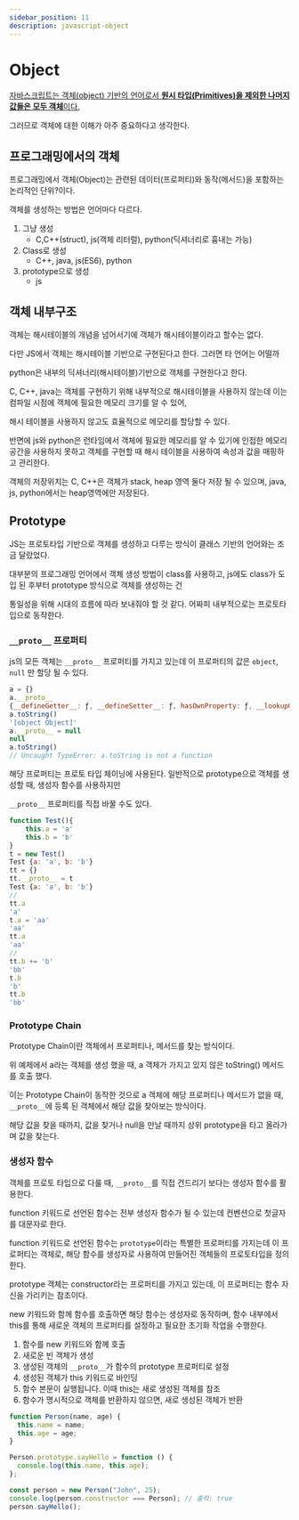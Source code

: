 ```yaml
---
sidebar_position: 11
description: javascript-object
---
```


# Object

[자바스크립트는 객체(object) 기반의 언어로서 **원시 타입(Primitives)을 제외한 나머지 값들은 모두 객체**이다.](./types#object-type객체-타입)

그러므로 객체에 대한 이해가 아주 중요하다고 생각한다.

## 프로그래밍에서의 객체

프로그래밍에서 객체(Object)는 관련된 데이터(프로퍼티)와 동작(메서드)을 포함하는 논리적인 단위?이다.

객체를 생성하는 방법은 언어마다 다르다.

1. 그냥 생성
   - C,C++(struct), js(객체 리터럴), python(딕셔너리로 흉내는 가능)
2. Class로 생성
   - C++, java, js(ES6), python
3. prototype으로 생성
   - js

## 객체 내부구조

객체는 해시테이블의 개념을 넘어서기에 객체가 해시테이블이라고 할수는 없다.

다만 JS에서 객체는 해시테이블 기반으로 구현된다고 한다. 그러면 타 언어는 어떨까

python은 내부의 딕셔너리(해시테이블)기반으로 객체를 구현한다고 한다.

C, C++, java는 객체를 구현하기 위해 내부적으로 해시테이블을 사용하지 않는데 이는 컴파일 시점에 객체에 필요한 메모리 크기를 알 수 있어,

해시 테이블을 사용하지 않고도 효율적으로 메모리를 할당할 수 있다.

반면에 js와 python은 런타임에서 객체에 필요한 메모리를 알 수 있기에 인접한 메모리공간을 사용하지 못하고 객체를 구현할 때 해시 테이블을 사용하여 속성과 값을 매핑하고 관리한다.

객체의 저장위치는 C, C++은 객체가 stack, heap 영역 둘다 저장 될 수 있으며, java, js, python에서는 heap영역에만 저장된다.

## Prototype

JS는 프로토타입 기반으로 객체를 생성하고 다루는 방식이 클래스 기반의 언어와는 조금 달랐었다.

대부분의 프로그래밍 언어에서 객체 생성 방법이 class를 사용하고, js에도 class가 도입 된 후부터 prototype 방식으로 객체를 생성하는 건

통일성을 위해 시대의 흐름에 따라 보내줘야 할 것 같다. 어짜피 내부적으로는 프로토타입으로 동작한다.

### `__proto__` 프로퍼티

js의 모든 객체는 `__proto__` 프로퍼티를 가지고 있는데 이 프로퍼티의 값은 `object`, `null` 만 할당 될 수 있다.

```javascript
a = {}
a.__proto__
{__defineGetter__: ƒ, __defineSetter__: ƒ, hasOwnProperty: ƒ, __lookupGetter__: ƒ, __lookupSetter__: ƒ, …}
a.toString()
'[object Object]'
a.__proto__ = null
null
a.toString()
// Uncaught TypeError: a.toString is not a function
```

해당 프로퍼티는 프로토 타입 체이닝에 사용된다. 일반적으로 prototype으로 객체를 생성할 때, 생성자 함수를 사용하지만

`__proto__` 프로퍼티를 직접 바꿀 수도 있다.

```javascript
function Test(){
    this.a = 'a'
    this.b = 'b'
}
t = new Test()
Test {a: 'a', b: 'b'}
tt = {}
tt.__proto__ = t
Test {a: 'a', b: 'b'}
//
tt.a
'a'
t.a = 'aa'
'aa'
tt.a
'aa'
//
tt.b += 'b'
'bb'
t.b
'b'
tt.b
'bb'
```

### Prototype Chain

Prototype Chain이란 객체에서 프로퍼티나, 메서드를 찾는 방식이다.

위 예제에서 a라는 객체를 생성 했을 때, a 객체가 가지고 있지 않은 toString() 메서드를 호출 했다.

이는 Prototype Chain이 동작한 것으로 a 객체에 해당 프로퍼티나 메서드가 없을 때, `__proto__`에 등록 된 객체에서 해당 값을 찾아보는 방식이다.

해당 값을 찾을 때까지, 값을 찾거나 null을 만날 때까지 상위 prototype을 타고 올라가며 값을 찾는다.

### 생성자 함수

객체를 프로토 타입으로 다룰 때, `__proto__`를 직접 건드리기 보다는 생성자 함수를 활용한다.

function 키워드로 선언된 함수는 전부 생성자 함수가 될 수 있는데 컨벤션으로 첫글자를 대문자로 한다.

function 키워드로 선언된 함수는 `prototype`이라는 특별한 프로퍼티를 가지는데 이 프로퍼티는 객체로, 해당 함수를 생성자로 사용하여 만들어진 객체들의 프로토타입을 정의한다.

prototype 객체는 constructor라는 프로퍼티를 가지고 있는데, 이 프로퍼티는 함수 자신을 가리키는 참조이다.

new 키워드와 함께 함수를 호출하면 해당 함수는 생성자로 동작하며, 함수 내부에서 this를 통해 새로운 객체의 프로퍼티를 설정하고 필요한 초기화 작업을 수행한다.

1. 함수를 new 키워드와 함께 호출
2. 새로운 빈 객체가 생성
3. 생성된 객체의 `__proto__`가 함수의 prototype 프로퍼티로 설정
4. 생성된 객체가 this 키워드로 바인딩
5. 함수 본문이 실행됩니다. 이때 this는 새로 생성된 객체를 참조
6. 함수가 명시적으로 객체를 반환하지 않으면, 새로 생성된 객체가 반환

```javascript
function Person(name, age) {
  this.name = name;
  this.age = age;
}

Person.prototype.sayHello = function () {
  console.log(this.name, this.age);
};

const person = new Person("John", 25);
console.log(person.constructor === Person); // 출력: true
person.sayHello();
```
